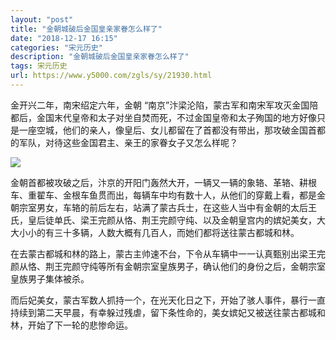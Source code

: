 ```yaml
---
layout: "post"
title: "金朝城破后金国皇亲家眷怎么样了"
date: "2018-12-17 16:15"
categories: "宋元历史"
description: "金朝城破后金国皇亲家眷怎么样了"
tags: 宋元历史
url: https://www.y5000.com/zgls/sy/21930.html
---
```






金开兴二年，南宋绍定六年，金朝
“南京”汴梁沦陷，蒙古军和南宋军攻灭金国陪都后，金国末代皇帝和太子对坐自焚而死，不过金国皇帝和太子殉国的地方好像只是一座空城，他们的亲人，像皇后、女儿都留在了首都没有带出，那攻破金国首都的军队，对待这些金国君主、亲王的家眷女子又怎么样呢？

![](https://img.y5000.com/uploads/allimg/170526/1345223412-0.jpg)

金朝首都被攻破之后，汴京的开阳门轰然大开，一辆又一辆的象辂、革辂、耕根车、重翟车、金根车鱼贯而出，每辆车中均有数十人，从他们的穿戴上看，都是金朝宗室男女，车辂的前后左右，站满了蒙古兵士，在这些人当中有金朝的太后王氏，皇后徒单氏、梁王完颜从恪、荆王完颜守纯、以及金朝皇宫内的嫔妃美女，大大小小的有三十多辆，人数大概有几百人，而她们都将送往蒙古都城和林。

在去蒙古都城和林的路上，蒙古主帅速不台，下令从车辆中一一认真甄别出梁王完颜从恪、荆王完颜守纯等所有金朝宗室皇族男子，确认他们的身份之后，金朝宗室皇族男子集体被杀。

而后妃美女，蒙古军数人抓持一个，在光天化日之下，开始了骇人事件，暴行一直持续到第二天早晨，有幸躲过残虐，留下条性命的，美女嫔妃又被送往蒙古都城和林，开始了下一轮的悲惨命运。
